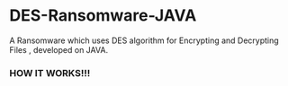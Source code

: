 # DES-Ransomware-JAVA
A Ransomware which uses DES algorithm for Encrypting and Decrypting Files , developed on JAVA.

<h3>HOW IT WORKS!!!</h3>


